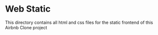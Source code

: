 # Web Static
This directory contains all html and css files for the static frontend of this Airbnb Clone project
